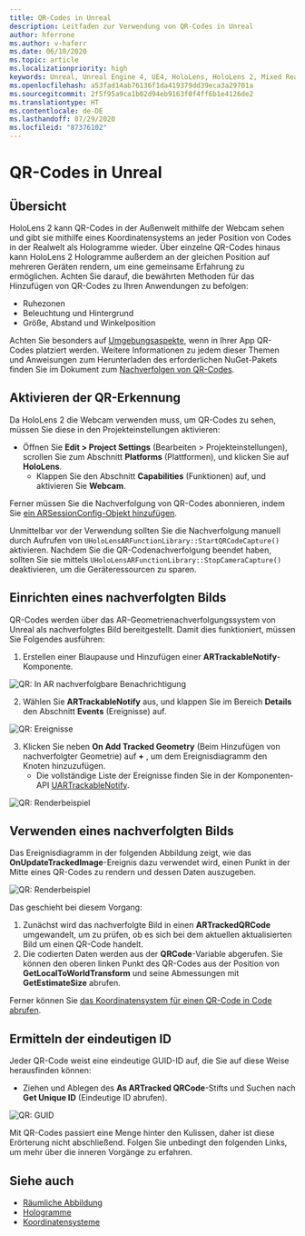 ```yaml
---
title: QR-Codes in Unreal
description: Leitfaden zur Verwendung von QR-Codes in Unreal
author: hferrone
ms.author: v-haferr
ms.date: 06/10/2020
ms.topic: article
ms.localizationpriority: high
keywords: Unreal, Unreal Engine 4, UE4, HoloLens, HoloLens 2, Mixed Reality, Entwicklung, Features, Dokumentation, Leitfäden, Hologramme, QR-Codes
ms.openlocfilehash: a53fad14ab76136f1da419379dd39eca3a29701a
ms.sourcegitcommit: 2f5f95a9ca1b02d94eb9163f0f4ff6b1e4126de2
ms.translationtype: HT
ms.contentlocale: de-DE
ms.lasthandoff: 07/29/2020
ms.locfileid: "87376102"
---
```

# <a name="qr-codes-in-unreal"></a>QR-Codes in Unreal

## <a name="overview"></a>Übersicht

HoloLens 2 kann QR-Codes in der Außenwelt mithilfe der Webcam sehen und gibt sie mithilfe eines Koordinatensystems an jeder Position von Codes in der Realwelt als Hologramme wieder.  Über einzelne QR-Codes hinaus kann HoloLens 2 Hologramme außerdem an der gleichen Position auf mehreren Geräten rendern, um eine gemeinsame Erfahrung zu ermöglichen. Achten Sie darauf, die bewährten Methoden für das Hinzufügen von QR-Codes zu Ihren Anwendungen zu befolgen:

- Ruhezonen
- Beleuchtung und Hintergrund
- Größe, Abstand und Winkelposition

Achten Sie besonders auf [Umgebungsaspekte](environment-considerations-for-hololens.md), wenn in Ihrer App QR-Codes platziert werden. Weitere Informationen zu jedem dieser Themen und Anweisungen zum Herunterladen des erforderlichen NuGet-Pakets finden Sie im Dokument zum [Nachverfolgen von QR-Codes](qr-code-tracking.md). 

## <a name="enabling-qr-detection"></a>Aktivieren der QR-Erkennung
Da HoloLens 2 die Webcam verwenden muss, um QR-Codes zu sehen, müssen Sie diese in den Projekteinstellungen aktivieren:
- Öffnen Sie **Edit > Project Settings** (Bearbeiten > Projekteinstellungen), scrollen Sie zum Abschnitt **Platforms** (Plattformen), und klicken Sie auf **HoloLens**.
    + Klappen Sie den Abschnitt **Capabilities** (Funktionen) auf, und aktivieren Sie **Webcam**.  

Ferner müssen Sie die Nachverfolgung von QR-Codes abonnieren, indem Sie [ein ARSessionConfig-Objekt hinzufügen](https://docs.microsoft.com/windows/mixed-reality/unreal-uxt-ch3#adding-the-session-asset).

Unmittelbar vor der Verwendung sollten Sie die Nachverfolgung manuell durch Aufrufen von `UHoloLensARFunctionLibrary::StartQRCodeCapture()` aktivieren. Nachdem Sie die QR-Codenachverfolgung beendet haben, sollten Sie sie mittels `UHoloLensARFunctionLibrary::StopCameraCapture()` deaktivieren, um die Geräteressourcen zu sparen. 

## <a name="setting-up-a-tracked-image"></a>Einrichten eines nachverfolgten Bilds

QR-Codes werden über das AR-Geometrienachverfolgungssystem von Unreal als nachverfolgtes Bild bereitgestellt. Damit dies funktioniert, müssen Sie Folgendes ausführen:
1. Erstellen einer Blaupause und Hinzufügen einer **ARTrackableNotify**-Komponente.

![QR: In AR nachverfolgbare Benachrichtigung](images/unreal-spatialmapping-artrackablenotify.PNG)

2. Wählen Sie **ARTrackableNotify** aus, und klappen Sie im Bereich **Details** den Abschnitt **Events** (Ereignisse) auf. 

![QR: Ereignisse](images/unreal-spatialmapping-events.PNG)

3. Klicken Sie neben **On Add Tracked Geometry** (Beim Hinzufügen von nachverfolgter Geometrie) auf **+** , um dem Ereignisdiagramm den Knoten hinzuzufügen.
    - Die vollständige Liste der Ereignisse finden Sie in der Komponenten-API [UARTrackableNotify](https://docs.unrealengine.com/API/Runtime/AugmentedReality/UARTrackableNotifyComponent/index.html). 

![QR: Renderbeispiel](images/unreal-qr-codes-tracked-geometry.png)

## <a name="using-a-tracked-image"></a>Verwenden eines nachverfolgten Bilds
Das Ereignisdiagramm in der folgenden Abbildung zeigt, wie das **OnUpdateTrackedImage**-Ereignis dazu verwendet wird, einen Punkt in der Mitte eines QR-Codes zu rendern und dessen Daten auszugeben. 

![QR: Renderbeispiel](images/unreal-qr-render.PNG)

Das geschieht bei diesem Vorgang:
1. Zunächst wird das nachverfolgte Bild in einen **ARTrackedQRCode** umgewandelt, um zu prüfen, ob es sich bei dem aktuellen aktualisierten Bild um einen QR-Code handelt.  
2. Die codierten Daten werden aus der **QRCode**-Variable abgerufen. Sie können den oberen linken Punkt des QR-Codes aus der Position von **GetLocalToWorldTransform** und seine Abmessungen mit **GetEstimateSize** abrufen. 

Ferner können Sie [das Koordinatensystem für einen QR-Code in Code abrufen](https://docs.microsoft.com/windows/mixed-reality/qr-code-tracking#getting-the-coordinate-system-for-a-qr-code).

## <a name="finding-the-unique-id"></a>Ermitteln der eindeutigen ID
Jeder QR-Code weist eine eindeutige GUID-ID auf, die Sie auf diese Weise herausfinden können:
- Ziehen und Ablegen des **As ARTracked QRCode**-Stifts und Suchen nach **Get Unique ID** (Eindeutige ID abrufen).

![QR: GUID](images/unreal-qr-guid.PNG)

Mit QR-Codes passiert eine Menge hinter den Kulissen, daher ist diese Erörterung nicht abschließend. Folgen Sie unbedingt den folgenden Links, um mehr über die inneren Vorgänge zu erfahren.

## <a name="see-also"></a>Siehe auch
* [Räumliche Abbildung](spatial-mapping.md)
* [Hologramme](hologram.md)
* [Koordinatensysteme](coordinate-systems.md)
